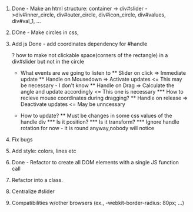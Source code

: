 1. Done - Make an html structure: container -> div#slider ->div#inner_circle, div#outer_circle, div#icon_circle,
   div#values, div#val_1, ...
2. DOne - Make circles in css,
3. Add js
   Done - add coordinates dependency for #handle

   ? how to make not clickable space(corners of the rectangle) in a div#slider but not in the circle
   * What events are we going to listen to
   ** Slider on click => Immediate update
   ** Handle on Mousedown => Activate updates <= This may be necessary - I don't know
   ** Handle on Drag => Calculate the angle and update accordingly <= This one is necessary
   *** How to recieve mouse coordinates during dragging?
   ** Handle on release => Deactivate updates <= May be unncessary
   
   * How to update?
   ** Must be changes in some css values of the handle div
   *** Is it position?
   *** Is it transform?
   *** Ignore handle rotation for now - it is round anyway,nobody will notice
  
4. Fix bugs
5. Add style: colors, lines etc
6. Done - Refactor to create all DOM elements with a single JS function call
7. Refactor into a class.
8. Centralize #slider
9. Compatibilities w/other browsers (ex., -webkit-border-radius: 80px; ...)

